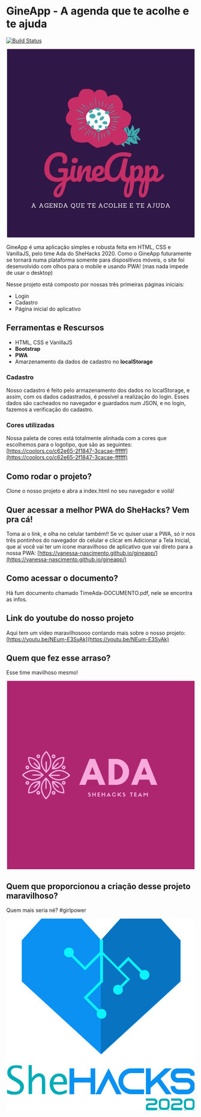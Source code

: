 # GineApp - A agenda que te acolhe e te ajuda
[![Build Status](https://travis-ci.org/joemccann/dillinger.svg?branch=master)](https://travis-ci.org/joemccann/dillinger)
<p align="center">
    <img src="./assets/images/logo/gineapp-colored.jpg">
</p>
GineApp é uma aplicação simples e robusta feita em HTML, CSS e VanillaJS, pelo time Ada do SheHacks 2020. Como o GineApp futuramente se tornará numa plataforma somente para dispositivos móveis, o site foi desenvolvido com olhos para o mobile e usando PWA! (mas nada impede de usar o desktop)

Nesse projeto está composto por nossas três primeiras páginas iniciais:
  - Login
  - Cadastro
  - Página inicial do aplicativo

## Ferramentas e Rescursos

  - HTML, CSS e VanillaJS
  - **Bootstrap**
  - **PWA**
  - Amarzenamento da dados de cadastro no **localStorage**

### Cadastro

Nosso cadastro é feito pelo armazenamento dos dados no localStorage, e assim, com os dados cadastrados, é possível a realização do login. Esses dados são cacheados no navegador e guardados num JSON, e no login, fazemos a verificação do cadastro.

### Cores utilizadas

Nossa paleta de cores está totalmente alinhada com a cores que escolhemos para o logotipo, que são as seguintes:
[https://coolors.co/c62e65-2f1847-3cacae-ffffff](https://coolors.co/c62e65-2f1847-3cacae-ffffff)

## Como rodar o projeto?
Clone o nosso projeto e abra a index.html no seu navegador e voilá!

## Quer acessar a melhor PWA do SheHacks? Vem pra cá!
Toma ai o link, e olha no celular também!! Se vc quiser usar a PWA, só ir nos três pontinhos do navegador do celular e clicar em Adicionar a Tela Inicial, que aí você vai ter um icone maravilhoso de aplicativo que vai direto para a nossa PWA: [https://vanessa-nascimento.github.io/gineapp/](https://vanessa-nascimento.github.io/gineapp/)

## Como acessar o documento?
Há fum documento chamado TimeAda-DOCUMENTO.pdf, nele se encontra as infos.

## Link do youtube do nosso projeto
Aqui tem um vídeo maravilhosooo contando mais sobre o nosso projeto: [https://youtu.be/NEum-E3SyAk](https://youtu.be/NEum-E3SyAk) 

## Quem que fez esse arraso?
Esse time mavilhoso mesmo!

<p align="center">
    <img src="./assets/images/logo/logo-ada.jpg">
</p>

## Quem que proporcionou a criação desse projeto maravilhoso?
Quem mais seria né? #girlpower

<p align="center">
    <img src="./assets/images/logo/logo-shehacks.png">
</p>

